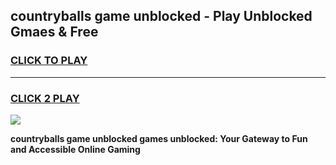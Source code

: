 
## countryballs game unblocked - Play Unblocked Gmaes & Free
<h3>
<a href="https://news.freeplayer.one?title=countryballs_game_unblocked&ref=23F">CLICK TO PLAY</a></h3>
<hr>

<h3>
<a href="https://news.freeplayer.one?title=countryballs_game_unblocked&ref=23F">CLICK 2 PLAY</a>
  
</h3>

<a href="https://news.freeplayer.one?title=countryballs_game_unblocked&ref=23F/"><img src="https://clearcache.store/games.png"></a>


**countryballs game unblocked games unblocked: Your Gateway to Fun and Accessible Online Gaming**
